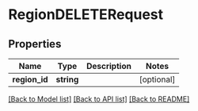# RegionDELETERequest

## Properties
Name | Type | Description | Notes
------------ | ------------- | ------------- | -------------
**region_id** | **string** |  | [optional] 

[[Back to Model list]](../README.md#documentation-for-models) [[Back to API list]](../README.md#documentation-for-api-endpoints) [[Back to README]](../README.md)


